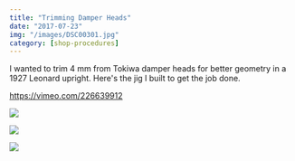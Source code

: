 ```yaml
---
title: "Trimming Damper Heads"
date: "2017-07-23"
img: "/images/DSC00301.jpg"
category: [shop-procedures]
---
```


I wanted to trim 4 mm from Tokiwa damper heads for better geometry in a 1927 Leonard upright. Here's the jig I built to get the job done.

https://vimeo.com/226639912

![](/images/DSC00301-1024x683.jpg)

![](/images/DSC00302-1024x683.jpg)

![](/images/DSC00303-1024x683.jpg)

